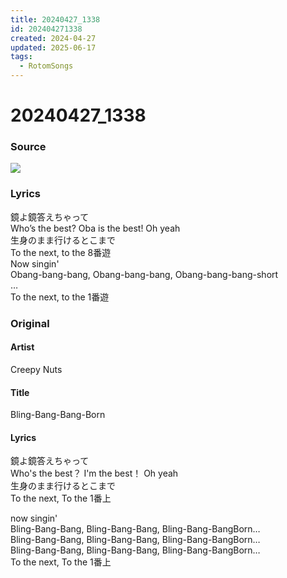 ```yaml
---
title: 20240427_1338
id: 202404271338
created: 2024-04-27
updated: 2025-06-17
tags:
  - RotomSongs
---
```

# 20240427_1338

### Source

![](https://x.com/Starlystrongest/status/1784079762702651454)

### Lyrics

鏡よ鏡答えちゃって  
Who’s the best? Oba is the best! Oh yeah  
生身のまま行けるとこまで  
To the next, to the 8番遊  
Now singin'  
Obang-bang-bang, Obang-bang-bang, Obang-bang-bang-short  
…  
To the next, to the 1番遊  

### Original

#### Artist

Creepy Nuts

#### Title

Bling-Bang-Bang-Born

#### Lyrics

鏡よ鏡答えちゃって  
Who's the best？ I'm the best！ Oh yeah  
生身のまま行けるとこまで  
To the next, To the 1番上  
  
now singin'  
Bling-Bang-Bang, Bling-Bang-Bang, Bling-Bang-BangBorn…  
Bling-Bang-Bang, Bling-Bang-Bang, Bling-Bang-BangBorn…  
Bling-Bang-Bang, Bling-Bang-Bang, Bling-Bang-BangBorn…  
To the next, To the 1番上  

